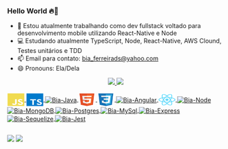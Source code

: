 ### Hello World 🔥🚀

- 📲 Estou atualmente trabalhando como dev fullstack voltado para desenvolvimento mobile utilizando React-Native e Node
- 💻 Estudando atualmente TypeScript, Node, React-Native, AWS Clound, Testes unitários e TDD
- 📫 Email para contato: bia_ferreirads@yahoo.com
- 😄 Pronouns: Ela/Dela

<div align="center">
  <a href="https://github.com/Bia-source">
  <img height="180em" src="https://github-readme-stats.vercel.app/api?username=Bia-source&show_icons=true&theme=tokyonight&include_all_commits=true&count_private=true"/>
  <img height="180em" src="https://github-readme-stats.vercel.app/api/top-langs/?username=Bia-source&layout=compact&langs_count=7&theme=tokyonight"/>
</div>
  
 <div style="display: inline_block"><br>
  <img align="center" alt="Bia-Js" height="30" width="40" src="https://raw.githubusercontent.com/devicons/devicon/master/icons/javascript/javascript-plain.svg">
  <img align="center" alt="Bia-Ts" height="30" width="40" src="https://raw.githubusercontent.com/devicons/devicon/master/icons/typescript/typescript-plain.svg">
   <img align="center" alt="Bia-Java" height="30" width="40" 
src="https://cdn.jsdelivr.net/gh/devicons/devicon/icons/java/java-original-wordmark.svg" />
  <img align="center" alt="Bia-HTML" height="30" width="40" src="https://raw.githubusercontent.com/devicons/devicon/master/icons/html5/html5-original.svg">
  <img align="center" alt="Bia-CSS" height="30" width="40" src="https://raw.githubusercontent.com/devicons/devicon/master/icons/css3/css3-original.svg">
   <img align="center" alt="Bia-Angular" height="30" width="40" src="https://cdn.jsdelivr.net/gh/devicons/devicon/icons/angularjs/angularjs-original.svg" />
   <img align="center" alt="Bia-React" height="30" width="40" src="https://raw.githubusercontent.com/devicons/devicon/master/icons/react/react-original.svg">
   <img align="center" alt="Bia-Node" height="30" width="40"
src="https://cdn.jsdelivr.net/gh/devicons/devicon/icons/nodejs/nodejs-original.svg" />
   <img align="center" alt="Bia-MongoDB" height="30" width="40"
src="https://cdn.jsdelivr.net/gh/devicons/devicon/icons/mongodb/mongodb-original.svg" />
   <img align="center" alt="Bia-Postgres" height="30" width="40"
src="https://cdn.jsdelivr.net/gh/devicons/devicon/icons/postgresql/postgresql-original.svg" />
   <img align="center" alt="Bia-MySql" height="30" width="40"
src="https://cdn.jsdelivr.net/gh/devicons/devicon/icons/mysql/mysql-original.svg" />
   <img align="center" alt="Bia-Express" height="30" width="40"
src="https://cdn.jsdelivr.net/gh/devicons/devicon/icons/express/express-original-wordmark.svg" />
   <img align="center" alt="Bia-Sequelize" height="30" width="40"
src="https://cdn.jsdelivr.net/gh/devicons/devicon/icons/sequelize/sequelize-original.svg" />
   <img align="center" alt="Bia-Jest" height="30" width="40"
src="https://cdn.jsdelivr.net/gh/devicons/devicon/icons/jest/jest-plain.svg" />
</div>
  
## 

<div> 
  <a href = "mailto:bia.ferreirads.santos@gmail.com"><img src="https://img.shields.io/badge/-Gmail-%23333?style=for-the-badge&logo=gmail&logoColor=white" target="_blank"></a>
  <a href="https://www.linkedin.com/in/beatriz-ferreira-dos-santos-4b9ab0191/" target="_blank"><img src="https://img.shields.io/badge/-LinkedIn-%230077B5?style=for-the-badge&logo=linkedin&logoColor=white" target="_blank"></a> 
  
</div>
  
